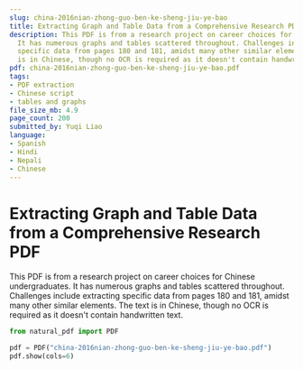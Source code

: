 ```yaml
---
slug: china-2016nian-zhong-guo-ben-ke-sheng-jiu-ye-bao
title: Extracting Graph and Table Data from a Comprehensive Research PDF
description: This PDF is from a research project on career choices for Chinese undergraduates.
  It has numerous graphs and tables scattered throughout. Challenges include extracting
  specific data from pages 180 and 181, amidst many other similar elements. The text
  is in Chinese, though no OCR is required as it doesn't contain handwritten text.
pdf: china-2016nian-zhong-guo-ben-ke-sheng-jiu-ye-bao.pdf
tags:
- PDF extraction
- Chinese script
- tables and graphs
file_size_mb: 4.9
page_count: 200
submitted_by: Yuqi Liao
language:
- Spanish
- Hindi
- Nepali
- Chinese
---
```

# Extracting Graph and Table Data from a Comprehensive Research PDF

This PDF is from a research project on career choices for Chinese undergraduates. It has numerous graphs and tables scattered throughout. Challenges include extracting specific data from pages 180 and 181, amidst many other similar elements. The text is in Chinese, though no OCR is required as it doesn't contain handwritten text.

```python
from natural_pdf import PDF

pdf = PDF("china-2016nian-zhong-guo-ben-ke-sheng-jiu-ye-bao.pdf")
pdf.show(cols=6)
```